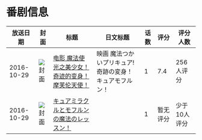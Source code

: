 # 番剧信息

|放送日期|封面|标题|日文标题|话数|评分|评分人数|
|---|---|---|---|---|---|---|
|2016-10-29|![封面](https://lain.bgm.tv/pic/cover/c/b7/f7/185274_3Gjod.jpg)|[电影 魔法使光之美少女！奇迹的变身！摩芙伦天使！](https://bangumi.tv/subject/185274)|映画 魔法つかいプリキュア! 奇跡の変身！キュアモフルン！|1|7.4|256人评分|
|2016-10-29|![封面](https://lain.bgm.tv/pic/cover/c/16/7a/413944_2XqQu.jpg)|[キュアミラクルとモフルンの魔法のレッスン！](https://bangumi.tv/subject/413944)||1|暂无评分|少于10人评分|
